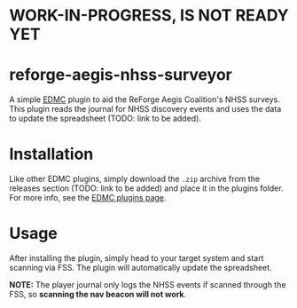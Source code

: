 # WORK-IN-PROGRESS, IS NOT READY YET

# reforge-aegis-nhss-surveyor
A simple [EDMC](https://github.com/EDCD/EDMarketConnector) plugin to aid the ReForge Aegis Coalition's NHSS surveys. This plugin reads the journal for NHSS discovery events and uses the data to update the spreadsheet (TODO: link to be added).

# Installation
Like other EDMC plugins, simply download the `.zip` archive from the releases section (TODO: link to be added) and place it in the plugins folder. For more info, see the [EDMC plugins page](https://github.com/EDCD/EDMarketConnector/wiki/Plugins).

# Usage
After installing the plugin, simply head to your target system and start scanning via FSS. The plugin will automatically update the spreadsheet.

**NOTE:** The player journal only logs the NHSS events if scanned through the FSS, so **scanning the nav beacon will not work**.
